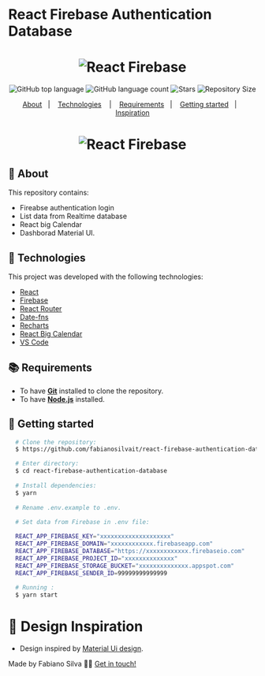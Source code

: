 # React Firebase Authentication Database

<h1 align="center">
  <img alt="React Firebase" src="https://miro.medium.com/max/1400/0*FsQGQO-4C5DZVZKY.png" />
</h1>

<p align="center">
  <img alt="GitHub top language" src="https://img.shields.io/github/languages/top/fabianosilvait/react-firebase-authentication">
  <img alt="GitHub language count" src="https://img.shields.io/github/languages/count/fabianosilvait/react-firebase-authentication">
  <img alt="Stars" src="https://img.shields.io/github/stars/fabianosilvait/react-firebase-authentication">
  <img alt="Repository Size" src="https://img.shields.io/github/repo-size/fabianosilvait/react-firebase-authentication">
</p>

<p align="center">
  <a href="#page_with_curl-about">About</a>&nbsp;&nbsp;&nbsp;|&nbsp;&nbsp;&nbsp;
  <a href="#hammer-technologies">Technologies</a>
  &nbsp;&nbsp;&nbsp;|&nbsp;&nbsp;&nbsp;
  <a href="#books-requirements">Requirements</a>&nbsp;&nbsp;&nbsp;|&nbsp;&nbsp;&nbsp;
  <a href="#rocket-getting-started">Getting started</a>&nbsp;&nbsp;&nbsp;|&nbsp;&nbsp;&nbsp;
  <a href="#thought_balloon-inspiration">Inspiration</a>
</p>

<h1 align="center">
   <img alt="React Firebase" src="https://user-images.githubusercontent.com/61808503/171918872-8a27eba9-5c49-4bf0-9771-06ac912bf221.gif"/>
</h1>

## :page_with_curl: About
This repository contains:
- Fireabse authentication login 
- List data from Realtime database
- React big Calendar
- Dashborad Material UI.

## :hammer: Technologies

This project was developed with the following technologies:

- [React](https://reactjs.org/)
- [Firebase](https://firebase.google.com/)
- [React Router](https://reactrouter.com/)
- [Date-fns](https://date-fns.org/)
- [Recharts](https://recharts.org/en-US/)
- [React Big Calendar](https://www.npmjs.com/package/react-big-calendar)
- [VS Code](https://code.visualstudio.com/)

## :books: Requirements
- To have [**Git**](https://git-scm.com/) installed to clone the repository.
- To have [**Node.js**](https://nodejs.org/en/) installed.

## :rocket: Getting started
``` bash
  # Clone the repository:
  $ https://github.com/fabianosilvait/react-firebase-authentication-database.git

  # Enter directory:
  $ cd react-firebase-authentication-database
  
  # Install dependencies:
  $ yarn
  
  # Rename .env.example to .env.
  
  # Set data from Firebase in .env file: 

  REACT_APP_FIREBASE_KEY="xxxxxxxxxxxxxxxxxxxx"
  REACT_APP_FIREBASE_DOMAIN="xxxxxxxxxxxx.firebaseapp.com"
  REACT_APP_FIREBASE_DATABASE="https://xxxxxxxxxxxx.firebaseio.com"
  REACT_APP_FIREBASE_PROJECT_ID="xxxxxxxxxxxxxx"
  REACT_APP_FIREBASE_STORAGE_BUCKET="xxxxxxxxxxxxxx.appspot.com"
  REACT_APP_FIREBASE_SENDER_ID=99999999999999
  
  # Running :
  $ yarn start
```

# :thought_balloon: Design Inspiration
- Design inspired by [Material Ui design](https://mui.com/pt/material-ui/getting-started/templates/dashboard/).

Made by Fabiano Silva 👋🏻 [Get in touch!](https://github.com/fabianosilvait)


  
  
  
  

